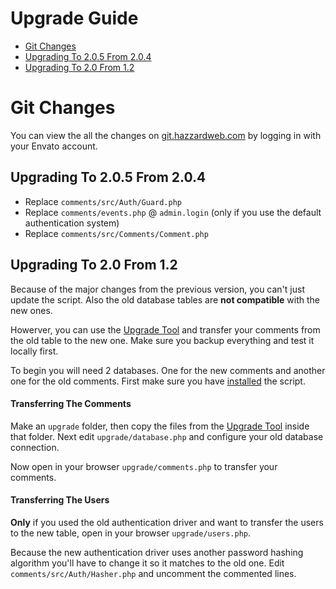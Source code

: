 # Upgrade Guide

- [Git Changes](#git-changes)
- [Upgrading To 2.0.5 From 2.0.4](#upgrading-to-205-from-204)
- [Upgrading To 2.0 From 1.2](#upgrading-to-20-from-12)

# Git Changes 

You can view the all the changes on [git.hazzardweb.com](http://git.hazzardweb.com) by logging in with your Envato account.

## Upgrading To 2.0.5 From 2.0.4

- Replace `comments/src/Auth/Guard.php`
- Replace `comments/events.php` @ `admin.login` (only if you use the default authentication system)
- Replace `comments/src/Comments/Comment.php`

## Upgrading To 2.0 From 1.2

Because of the major changes from the previous version, you can't just update the script. Also the old database tables are __not compatible__ with the new ones.

Howerver, you can use the <a href="https://github.com/hazzardweb/acs-upgrade">Upgrade Tool</a> and transfer your comments from the old table to the new one. Make sure you backup everything and test it locally first.

To begin you will need 2 databases. One for the new comments and another one for the old comments. First make sure you have [installed](installation.md) the script.

#### Transferring The Comments
Make an `upgrade` folder, then copy the files from the <a href="https://github.com/hazzardweb/acs-upgrade">Upgrade Tool</a> inside that folder. Next edit `upgrade/database.php` and configure your old database connection.

Now open in your browser `upgrade/comments.php` to transfer your comments.

#### Transferring The Users
__Only__ if you used the old authentication driver and want to transfer the users to the new table, open in your browser `upgrade/users.php`. 

Because the new authentication driver uses another password hashing algorithm you'll have to change it so it matches to the old one. Edit `comments/src/Auth/Hasher.php` and uncomment the commented lines.
